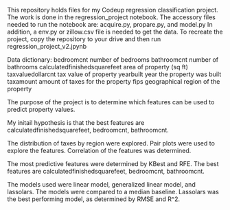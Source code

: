 This repository holds files for my Codeup regression classification project.
The work is done in the regression_project notebook.
The accessory files needed to run the notebook are:
acquire.py, propare.py, and model.py
In addition, a env.py or zillow.csv file is needed to get the data.
To recreate the project, copy the repository to your drive and then run regression_project_v2.jpynb

Data dictionary:
bedroomcnt                        number of bedrooms
bathroomcnt                       number of bathrooms
calculatedfinishedsquarefeet      area of property (sq ft)
taxvaluedollarcnt                 tax value of property
yearbuilt                         year the property was built
taxamount                         amount of taxes for the property
fips                              geographical region of the property

The purpose of the project is to determine which features can be used to predict property values.

My initail hypothesis is that the best features are calculatedfinishedsquarefeet, bedroomcnt, bathroomcnt.

The distribution of taxes by region were explored.
Pair plots were used to explore the features.
Correlation of the features was determined.

The most predictive features were determined by KBest and RFE.
The best features are calculatedfinishedsquarefeet, bedroomcnt, bathroomcnt.

The models used were linear model, generalized linear model, and lassolars.
The models were compared to a median baseline.
Lassolars was the best performing model, as determined by RMSE and R^2.
